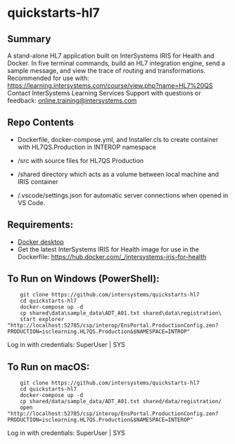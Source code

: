 ﻿# quickstarts-hl7  

## Summary
A stand-alone HL7 application built on InterSystems IRIS for Health and Docker. 
In five terminal commands, build an HL7 integration engine, send a sample message, and view the trace of routing and transformations.
Recommended for use with: https://learning.intersystems.com/course/view.php?name=HL7%20QS  
Contact InterSystems Learning Services Support with questions or feedback: online.training@intersystems.com 

## Repo Contents   
* Dockerfile, docker-compose.yml, and Installer.cls to create container with HL7QS.Production in INTEROP namespace  
* /src with source files for HL7QS Production  

* /shared directory which acts as a volume between local machine and IRIS container 
* /.vscode/settings.json for automatic server connections when opened in VS Code. 

## Requirements:  
* [Docker desktop]( https://www.docker.com/products/docker-desktop)
* Get the latest InterSystems IRIS for Health image for use in the Dockerfile: https://hub.docker.com/_/intersystems-iris-for-health  

## To Run on Windows (PowerShell):  
```
	git clone https://github.com/intersystems/quickstarts-hl7  
	cd quickstarts-hl7  
	docker-compose up -d  
	cp shared\data\sample_data\ADT_A01.txt shared\data\registration\  
	start explorer "http://localhost:52785/csp/interop/EnsPortal.ProductionConfig.zen?PRODUCTION=isclearning.HL7QS.Production&$NAMESPACE=INTROP" 
```
Log in with credentials: SuperUser | SYS

## To Run on macOS:  

```
	git clone https://github.com/intersystems/quickstarts-hl7  
	cd quickstarts-hl7  
	docker-compose up -d  
	cp shared/data/sample_data/ADT_A01.txt shared/data/registration/  
	open "http://localhost:52785/csp/interop/EnsPortal.ProductionConfig.zen?PRODUCTION=isclearning.HL7QS.Production&$NAMESPACE=INTEROP"  
```
Log in with credentials: SuperUser | SYS
